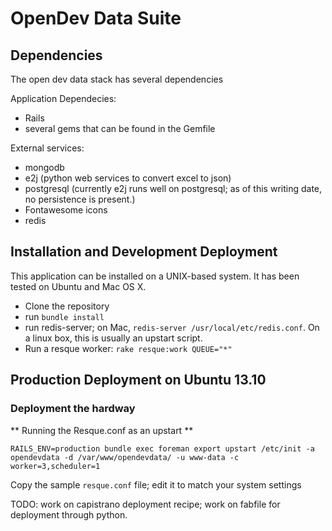 # OpenDev Data Suite

## Dependencies
The open dev data stack has several dependencies

Application Dependecies:

* Rails
* several gems that can be found in the Gemfile

External services:

* mongodb
* e2j (python web services to convert excel to json)
* postgresql (currently e2j runs well on postgresql; as of this writing date, no persistence is present.)
* Fontawesome icons
* redis

## Installation and Development Deployment

This application can be installed on a UNIX-based system. It has been tested on
Ubuntu and Mac OS X.

* Clone the repository
* run `bundle install`
* run redis-server; on Mac, `redis-server /usr/local/etc/redis.conf`. On a linux box, this is usually an upstart script.
* Run a resque worker: `rake resque:work QUEUE="*"`


## Production Deployment on Ubuntu 13.10

### Deployment the hardway

** Running the Resque.conf as an upstart **

```console
RAILS_ENV=production bundle exec foreman export upstart /etc/init -a opendevdata -d /var/www/opendevdata/ -u www-data -c worker=3,scheduler=1
```


Copy the sample `resque.conf` file; edit it to match your system settings


TODO: work on capistrano deployment recipe; work on fabfile for deployment through python.
